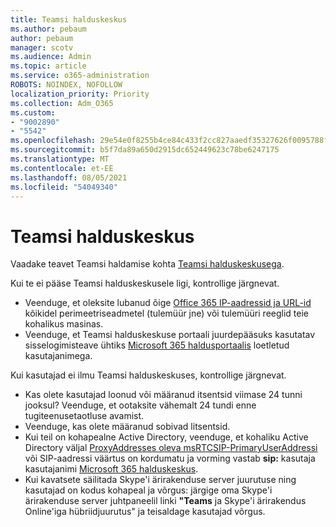 ```yaml
---
title: Teamsi halduskeskus
ms.author: pebaum
author: pebaum
manager: scotv
ms.audience: Admin
ms.topic: article
ms.service: o365-administration
ROBOTS: NOINDEX, NOFOLLOW
localization_priority: Priority
ms.collection: Adm_O365
ms.custom:
- "9002890"
- "5542"
ms.openlocfilehash: 29e54e0f8255b4ce84c433f2cc827aaedf35327626f0095788faef802763bc53
ms.sourcegitcommit: b5f7da89a650d2915dc652449623c78be6247175
ms.translationtype: MT
ms.contentlocale: et-EE
ms.lasthandoff: 08/05/2021
ms.locfileid: "54049340"
---
```

# <a name="teams-admin-center"></a>Teamsi halduskeskus

Vaadake teavet Teamsi haldamise kohta [Teamsi halduskeskusega](https://docs.microsoft.com/microsoftteams/manage-teams-skypeforbusiness-admin-center).

Kui te ei pääse Teamsi halduskeskusele ligi, kontrollige järgnevat.

- Veenduge, et oleksite lubanud õige [Office 365 IP-aadressid ja URL-id](https://docs.microsoft.com/Office365/Enterprise/office-365-ip-web-service) kõikidel perimeetriseadmetel (tulemüür jne) või tulemüüri reeglid teie kohalikus masinas.
- Veenduge, et Teamsi halduskeskuse portaali juurdepääsuks kasutatav sisselogimisteave ühtiks [Microsoft 365 haldusportaalis](https://admin.microsoft.com/Adminportal/Home?source=applauncher#/users) loetletud kasutajanimega.

Kui kasutajad ei ilmu Teamsi halduskeskuses, kontrollige järgnevat.

- Kas olete kasutajad loonud või määranud itsentsid viimase 24 tunni jooksul? Veenduge, et ootaksite vähemalt 24 tundi enne tugiteenusetaotluse avamist.
- Veenduge, kas olete määranud sobivad litsentsid.
- Kui teil on kohapealne Active Directory, veenduge, et kohaliku Active Directory väljal [ProxyAddresses oleva msRTCSIP-PrimaryUserAddressi](https://docs.microsoft.com/skypeforbusiness/troubleshoot/online-configuration/msrtcsip-primaryuseraddress-proxyaddaddress) või SIP-aadressi väärtus on kordumatu ja vorming vastab **sip:** kasutaja kasutajanimi [Microsoft 365 halduskeskus](https://admin.microsoft.com/Adminportal/Home?source=applauncher#/users).
- Kui kavatsete säilitada Skype'i ärirakenduse server juurutuse ning kasutajad on kodus kohapeal ja võrgus: järgige oma Skype'i ärirakenduse server juhtpaneelil linki **"Teams** ja Skype'i ärirakendus Online'iga hübriidjuurutus" ja teisaldage kasutajad võrgus.
